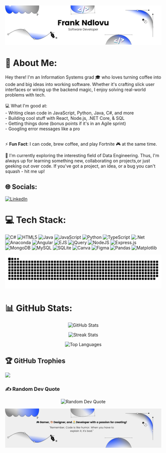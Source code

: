 ![Banner](./Frank_Github_Banner.png)

# 📢  About Me:
Hey there! I'm an Information Systems grad 🎓 who loves turning coffee into code and big ideas into working software. Whether it's crafting slick user interfaces or wiring up the backend magic, I enjoy solving real-world problems with tech. <br/>
<br/>
💻 What I'm good at:<br/>
    - Writing clean code in JavaScript, Python, Java, C#, and more<br/>
    - Building cool stuff with React, Node.js, .NET Core, & SQL<br/>
    - Getting things done (bonus points if it's in an Agile sprint)<br/>
    - Googling error messages like a pro<br/>
<br/>


⚡ **Fun Fact**: I can code, brew coffee, and play Fortnite 🎮 at the same time. <br/>

🔗 I'm currently exploring the interesting field of Data Engineering. Thus, I'm always up for learning something new, collaborating on projects,or just geeking out over code. If you've got a project, an idea, or a bug you can't squash - hit me up! 
 
## 🌐 Socials:
[![LinkedIn](https://img.shields.io/badge/LinkedIn-%230077B5.svg?logo=linkedin&logoColor=white)](www.linkedin.com/in/frank-ndlovu-9837a8278) 

# 💻 Tech Stack:
![C#](https://img.shields.io/badge/c%23-%23239120.svg?style=for-the-badge&logo=csharp&logoColor=white) ![HTML5](https://img.shields.io/badge/html5-%23E34F26.svg?style=for-the-badge&logo=html5&logoColor=white) ![Java](https://img.shields.io/badge/java-%23ED8B00.svg?style=for-the-badge&logo=openjdk&logoColor=white) ![JavaScript](https://img.shields.io/badge/javascript-%23323330.svg?style=for-the-badge&logo=javascript&logoColor=%23F7DF1E) ![Python](https://img.shields.io/badge/python-3670A0?style=for-the-badge&logo=python&logoColor=ffdd54) ![TypeScript](https://img.shields.io/badge/typescript-%23007ACC.svg?style=for-the-badge&logo=typescript&logoColor=white) ![.Net](https://img.shields.io/badge/.NET-5C2D91?style=for-the-badge&logo=.net&logoColor=white) ![Anaconda](https://img.shields.io/badge/Anaconda-%2344A833.svg?style=for-the-badge&logo=anaconda&logoColor=white) ![Angular](https://img.shields.io/badge/angular-%23DD0031.svg?style=for-the-badge&logo=angular&logoColor=white) ![EJS](https://img.shields.io/badge/ejs-%23B4CA65.svg?style=for-the-badge&logo=ejs&logoColor=black) ![jQuery](https://img.shields.io/badge/jquery-%230769AD.svg?style=for-the-badge&logo=jquery&logoColor=white) ![NodeJS](https://img.shields.io/badge/node.js-6DA55F?style=for-the-badge&logo=node.js&logoColor=white) ![Express.js](https://img.shields.io/badge/express.js-%23404d59.svg?style=for-the-badge&logo=express&logoColor=%2361DAFB) ![MongoDB](https://img.shields.io/badge/MongoDB-%234ea94b.svg?style=for-the-badge&logo=mongodb&logoColor=white) ![MySQL](https://img.shields.io/badge/mysql-4479A1.svg?style=for-the-badge&logo=mysql&logoColor=white) ![SQLite](https://img.shields.io/badge/sqlite-%2307405e.svg?style=for-the-badge&logo=sqlite&logoColor=white) ![Canva](https://img.shields.io/badge/Canva-%2300C4CC.svg?style=for-the-badge&logo=Canva&logoColor=white) ![Figma](https://img.shields.io/badge/figma-%23F24E1E.svg?style=for-the-badge&logo=figma&logoColor=white) ![Pandas](https://img.shields.io/badge/pandas-%23150458.svg?style=for-the-badge&logo=pandas&logoColor=white) ![Matplotlib](https://img.shields.io/badge/Matplotlib-%23ffffff.svg?style=for-the-badge&logo=Matplotlib&logoColor=black)

<picture>
  <source media="(prefers-color-scheme: dark)" srcset="https://raw.githubusercontent.com/FrankCodedIt/FrankCodedIt/output/github-snake-dark.svg" />
  <source media="(prefers-color-scheme: light)" srcset="https://raw.githubusercontent.com/FrankCodedIt/FrankCodedIt/output/github-snake.svg" />
  <img alt="github-snake" src="https://raw.githubusercontent.com/FrankCodedIt/FrankCodedIt/output/github-snake.svg" />
</picture>

# 📊 GitHub Stats:
<p align="center">
  <img src="https://github-readme-stats.vercel.app/api?username=FrankCodedIt&theme=dark&hide_border=false&include_all_commits=false&count_private=false" alt="GitHub Stats">
</p>

<p align="center">
  <img src="https://nirzak-streak-stats.vercel.app/?user=FrankCodedIt&theme=dark&hide_border=false" alt="Streak Stats">
</p>

<p align="center">
  <img src="https://github-readme-stats.vercel.app/api/top-langs/?username=FrankCodedIt&theme=dark&hide_border=false&include_all_commits=false&count_private=false&layout=compact" alt="Top Languages">
</p>


## 🏆 GitHub Trophies
![](https://github-profile-trophy.vercel.app/?username=FrankCodedIt&theme=radical&no-frame=false&no-bg=true&margin-w=4)

### ✍️ Random Dev Quote
<p align="center">
  <img src="https://quotes-github-readme.vercel.app/api?type=horizontal&theme=dark" alt="Random Dev Quote"/>
</p>

![Footer](./GitHub_Footer.png)
